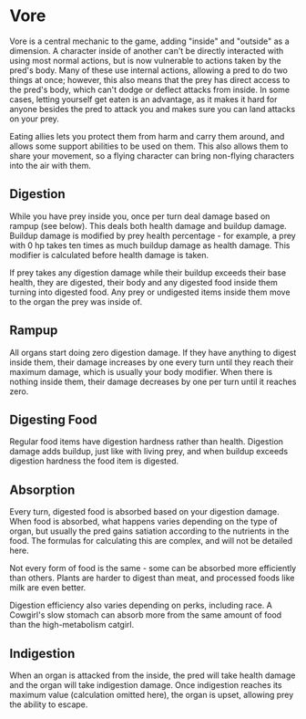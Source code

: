 # Vore

Vore is a central mechanic to the game, adding "inside" and "outside" as a
dimension. A character inside of another can't be directly interacted with using
most normal actions, but is now vulnerable to actions taken by the pred's body.
Many of these use internal actions, allowing a pred to do two things at once;
however, this also means that the prey has direct access to the pred's body,
which can't dodge or deflect attacks from inside. In some cases, letting
yourself get eaten is an advantage, as it makes it hard for anyone besides the
pred to attack you and makes sure you can land attacks on your prey.

Eating allies lets you protect them from harm and carry them around, and allows
some support abilities to be used on them. This also allows them to share your
movement, so a flying character can bring non-flying characters into the air
with them.

## Digestion

While you have prey inside you, once per turn deal damage based on rampup (see
below). This deals both health damage and buildup damage. Buildup damage is
modified by prey health percentage - for example, a prey with 0 hp takes ten
times as much buildup damage as health damage. This modifier is calculated
before health damage is taken.

If prey takes any digestion damage while their buildup exceeds their base
health, they are digested, their body and any digested food inside them turning
into digested food. Any prey or undigested items inside them move to the organ
the prey was inside of.

## Rampup

All organs start doing zero digestion damage. If they have anything to digest
inside them, their damage increases by one every turn until they reach their
maximum damage, which is usually your body modifier. When there is nothing
inside them, their damage decreases by one per turn until it reaches zero.

## Digesting Food

Regular food items have digestion hardness rather than health. Digestion damage
adds buildup, just like with living prey, and when buildup exceeds digestion
hardness the food item is digested.

## Absorption

Every turn, digested food is absorbed based on your digestion damage. When food
is absorbed, what happens varies depending on the type of organ, but usually the
pred gains satiation according to the nutrients in the food. The formulas for
calculating this are complex, and will not be detailed here.

Not every form of food is the same - some can be absorbed more efficiently than
others. Plants are harder to digest than meat, and processed foods like milk are
even better.

Digestion efficiency also varies depending on perks, including race. A Cowgirl's
slow stomach can absorb more from the same amount of food than the
high-metabolism catgirl.

## Indigestion

When an organ is attacked from the inside, the pred will take health damage and
the organ will take indigestion damage. Once indigestion reaches its maximum
value (calculation omitted here), the organ is upset, allowing prey the ability
to escape.
